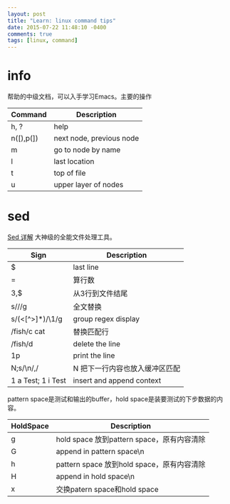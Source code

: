 ```yaml
---
layout: post
title: "Learn: linux command tips"
date: 2015-07-22 11:48:10 -0400
comments: true
tags: [linux, command]
---
```


# info
帮助的中级文档，可以入手学习Emacs。主要的操作

| Command   | Description              |
| ---       | ---                      |
| h, ?      | help                     |
| n([),p(]) | next node, previous node |
| m         | go to node by name       |
| l         | last location            |
| t         | top of file              |
| u         | upper layer of nodes     |

# sed
[Sed 详解](http://coolshell.cn/articles/9104.html)
大神级的全能文件处理工具。

| Sign               | Description                    |
| ---                | ---                            |
| $                  | last line                      |
| =                  | 算行数                         |
| 3,\$               | 从3行到文件结尾                |
| s///g              | 全文替换                       |
| s/\(<\[^>]\*)/\1/g | group regex display            |
| /fish/c cat        | 替换匹配行                     |
| /fish/d            | delete the line                |
| 1p                 | print the line                 |
| N;s/\n/,/          | N 把下一行内容也放入缓冲区匹配 |
| 1 a Test; 1 i Test | insert and append context      |

pattern space是测试和输出的buffer，hold space是装要测试的下步数据的内容。

| HoldSpace | Description                                |
| ---       | ---                                        |
| g         | hold space 放到pattern space，原有内容清除 |
| G         | append in pattern space\n                  |
| h         | pattern space 放到hold space，原有内容清除 |
| H         | append in hold space\n                     |
| x         | 交换patern space和hold space               |



